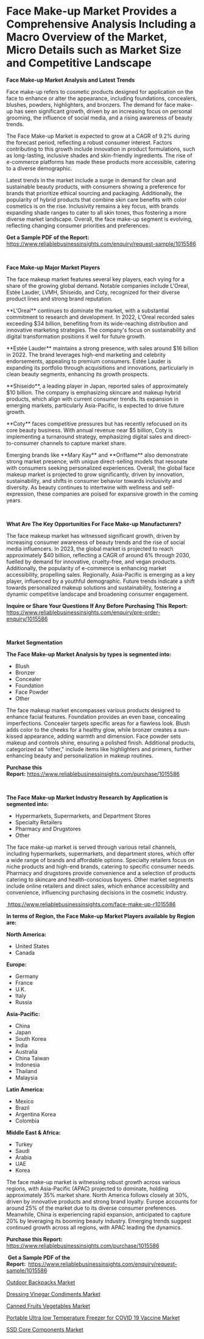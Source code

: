 <p><h1>Face Make-up Market Provides a Comprehensive Analysis Including a Macro Overview of the Market, Micro Details such as Market Size and Competitive Landscape</h1></p><p><strong>Face Make-up Market Analysis and Latest Trends</strong></p>
<p><p>Face make-up refers to cosmetic products designed for application on the face to enhance or alter the appearance, including foundations, concealers, blushes, powders, highlighters, and bronzers. The demand for face make-up has seen significant growth, driven by an increasing focus on personal grooming, the influence of social media, and a rising awareness of beauty trends.</p><p>The Face Make-up Market is expected to grow at a CAGR of 9.2% during the forecast period, reflecting a robust consumer interest. Factors contributing to this growth include innovation in product formulations, such as long-lasting, inclusive shades and skin-friendly ingredients. The rise of e-commerce platforms has made these products more accessible, catering to a diverse demographic.</p><p>Latest trends in the market include a surge in demand for clean and sustainable beauty products, with consumers showing a preference for brands that prioritize ethical sourcing and packaging. Additionally, the popularity of hybrid products that combine skin care benefits with color cosmetics is on the rise. Inclusivity remains a key focus, with brands expanding shade ranges to cater to all skin tones, thus fostering a more diverse market landscape. Overall, the face make-up segment is evolving, reflecting changing consumer priorities and preferences.</p></p>
<p><strong>Get a Sample PDF of the Report:&nbsp;</strong> <a href="https://www.reliablebusinessinsights.com/enquiry/request-sample/1015586?utm_campaign=2174&utm_medium=2&utm_source=Github&utm_content=ia&utm_term=05022025&utm_id=face-make-up">https://www.reliablebusinessinsights.com/enquiry/request-sample/1015586</a></p>
<p>&nbsp;</p>
<p><strong>Face Make-up Major Market Players</strong></p>
<p><p>The face makeup market features several key players, each vying for a share of the growing global demand. Notable companies include L'Oreal, Estée Lauder, LVMH, Shiseido, and Coty, recognized for their diverse product lines and strong brand reputation. </p><p>**L'Oreal** continues to dominate the market, with a substantial commitment to research and development. In 2022, L'Oreal recorded sales exceeding $34 billion, benefiting from its wide-reaching distribution and innovative marketing strategies. The company's focus on sustainability and digital transformation positions it well for future growth.</p><p>**Estée Lauder** maintains a strong presence, with sales around $16 billion in 2022. The brand leverages high-end marketing and celebrity endorsements, appealing to premium consumers. Estée Lauder is expanding its portfolio through acquisitions and innovations, particularly in clean beauty segments, enhancing its growth prospects.</p><p>**Shiseido**, a leading player in Japan, reported sales of approximately $10 billion. The company is emphasizing skincare and makeup hybrid products, which align with current consumer trends. Its expansion in emerging markets, particularly Asia-Pacific, is expected to drive future growth.</p><p>**Coty** faces competitive pressures but has recently refocused on its core beauty business. With annual revenue near $5 billion, Coty is implementing a turnaround strategy, emphasizing digital sales and direct-to-consumer channels to capture market share.</p><p>Emerging brands like **Mary Kay** and **Oriflame** also demonstrate strong market presence, with unique direct-selling models that resonate with consumers seeking personalized experiences. Overall, the global face makeup market is projected to grow significantly, driven by innovation, sustainability, and shifts in consumer behavior towards inclusivity and diversity. As beauty continues to intertwine with wellness and self-expression, these companies are poised for expansive growth in the coming years.</p></p>
<p>&nbsp;</p>
<p><strong>What Are The Key Opportunities For Face Make-up Manufacturers?</strong></p>
<p><p>The face makeup market has witnessed significant growth, driven by increasing consumer awareness of beauty trends and the rise of social media influencers. In 2023, the global market is projected to reach approximately $40 billion, reflecting a CAGR of around 6% through 2030, fuelled by demand for innovative, cruelty-free, and vegan products. Additionally, the popularity of e-commerce is enhancing market accessibility, propelling sales. Regionally, Asia-Pacific is emerging as a key player, influenced by a youthful demographic. Future trends indicate a shift towards personalized makeup solutions and sustainability, fostering a dynamic competitive landscape and broadening consumer engagement.</p></p>
<p><strong>Inquire or Share Your Questions If Any Before Purchasing This Report:</strong> <a href="https://www.reliablebusinessinsights.com/enquiry/pre-order-enquiry/1015586?utm_campaign=2174&utm_medium=2&utm_source=Github&utm_content=ia&utm_term=05022025&utm_id=face-make-up">https://www.reliablebusinessinsights.com/enquiry/pre-order-enquiry/1015586</a></p>
<p>&nbsp;</p>
<p><strong>Market Segmentation</strong></p>
<p><strong>The Face Make-up Market Analysis by types is segmented into:</strong></p>
<p><ul><li>Blush</li><li>Bronzer</li><li>Concealer</li><li>Foundation</li><li>Face Powder</li><li>Other</li></ul></p>
<p><p>The face makeup market encompasses various products designed to enhance facial features. Foundation provides an even base, concealing imperfections. Concealer targets specific areas for a flawless look. Blush adds color to the cheeks for a healthy glow, while bronzer creates a sun-kissed appearance, adding warmth and dimension. Face powder sets makeup and controls shine, ensuring a polished finish. Additional products, categorized as "other," include items like highlighters and primers, further enhancing beauty and personalization in makeup routines.</p></p>
<p><strong>Purchase this Report:&nbsp;</strong><a href="https://www.reliablebusinessinsights.com/purchase/1015586?utm_campaign=2174&utm_medium=2&utm_source=Github&utm_content=ia&utm_term=05022025&utm_id=face-make-up">https://www.reliablebusinessinsights.com/purchase/1015586</a></p>
<p>&nbsp;</p>
<p><strong>The Face Make-up Market Industry Research by Application is segmented into:</strong></p>
<p><ul><li>Hypermarkets, Supermarkets, and Department Stores</li><li>Specialty Retailers</li><li>Pharmacy and Drugstores</li><li>Other</li></ul></p>
<p><p>The face make-up market is served through various retail channels, including hypermarkets, supermarkets, and department stores, which offer a wide range of brands and affordable options. Specialty retailers focus on niche products and high-end brands, catering to specific consumer needs. Pharmacy and drugstores provide convenience and a selection of products catering to skincare and health-conscious buyers. Other market segments include online retailers and direct sales, which enhance accessibility and convenience, influencing purchasing decisions in the cosmetic industry.</p></p>
<p><a href="https://www.reliablebusinessinsights.com/face-make-up-r1015586?utm_campaign=2174&utm_medium=2&utm_source=Github&utm_content=ia&utm_term=05022025&utm_id=face-make-up">&nbsp;https://www.reliablebusinessinsights.com/face-make-up-r1015586</a></p>
<p><strong>In terms of Region, the Face Make-up Market Players available by Region are:</strong></p>
<p>
    <p> <strong> North America: </strong>
        <ul>
            <li>United States</li>
            <li>Canada</li>
        </ul>
        </p> 
    <p> <strong> Europe: </strong>
        <ul>
            <li>Germany</li>
            <li>France</li>
            <li>U.K.</li>
            <li>Italy</li>
            <li>Russia</li>
        </ul>
        </p> 
    <p> <strong> Asia-Pacific: </strong>
        <ul>
            <li>China</li>
            <li>Japan</li>
            <li>South Korea</li>
            <li>India</li>
            <li>Australia</li>
            <li>China Taiwan</li>
            <li>Indonesia</li>
            <li>Thailand</li>
            <li>Malaysia</li>
        </ul>
        </p> 
    <p> <strong> Latin America: </strong>
        <ul>
            <li>Mexico</li>
            <li>Brazil</li>
            <li>Argentina Korea</li>
            <li>Colombia</li>
        </ul>
        </p> 
    <p> <strong> Middle East & Africa: </strong>
        <ul>
            <li>Turkey</li>
            <li>Saudi</li>
            <li>Arabia</li>
            <li>UAE</li>
            <li>Korea</li>
        </ul>
    </p>
    </p>
<p><p>The face make-up market is witnessing robust growth across various regions, with Asia-Pacific (APAC) projected to dominate, holding approximately 35% market share. North America follows closely at 30%, driven by innovative products and strong brand loyalty. Europe accounts for around 25% of the market due to its diverse consumer preferences. Meanwhile, China is experiencing rapid expansion, anticipated to capture 20% by leveraging its booming beauty industry. Emerging trends suggest continued growth across all regions, with APAC leading the dynamics.</p></p>
<p><strong>Purchase this Report: </strong><a href="https://www.reliablebusinessinsights.com/purchase/1015586?utm_campaign=2174&utm_medium=2&utm_source=Github&utm_content=ia&utm_term=05022025&utm_id=face-make-up">https://www.reliablebusinessinsights.com/purchase/1015586</a></p>
<p>&nbsp;<strong>Get a Sample PDF of the Report:&nbsp;&nbsp;</strong><a href="https://www.reliablebusinessinsights.com/enquiry/request-sample/1015586?utm_campaign=2174&utm_medium=2&utm_source=Github&utm_content=ia&utm_term=05022025&utm_id=face-make-up">https://www.reliablebusinessinsights.com/enquiry/request-sample/1015586</a></p>
<p><strong></strong></p>
<p><p><a href="https://github.com/rosamariarocque98/Market-Research-Report-List-1/blob/main/outdoor-backpacks-market.md?utm_campaign=2174&utm_medium=2&utm_source=Github&utm_content=ia&utm_term=05022025&utm_id=face-make-up">Outdoor Backpacks Market</a></p><p><a href="https://www.linkedin.com/pulse/dressing-vinegar-condiments-market-size-growth-analysis-baw9e?utm_campaign=2174&utm_medium=2&utm_source=Github&utm_content=ia&utm_term=05022025&utm_id=face-make-up">Dressing Vinegar Condiments Market</a></p><p><a href="https://www.linkedin.com/pulse/canned-fruits-vegetables-market-trends-drivers-whats-hwgqe?utm_campaign=2174&utm_medium=2&utm_source=Github&utm_content=ia&utm_term=05022025&utm_id=face-make-up">Canned Fruits Vegetables Market</a></p><p><a href="https://www.linkedin.com/pulse/delving-growth-market-portable-ultra-low-temperature-rkbme?utm_campaign=2174&utm_medium=2&utm_source=Github&utm_content=ia&utm_term=05022025&utm_id=face-make-up">Portable Ultra low Temperature Freezer for COVID 19 Vaccine Market</a></p><p><a href="https://www.linkedin.com/pulse/determining-ssd-core-componentsmarket-size-trends-projected-rmwne?utm_campaign=2174&utm_medium=2&utm_source=Github&utm_content=ia&utm_term=05022025&utm_id=face-make-up">SSD Core Components Market</a></p></p>